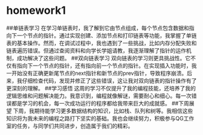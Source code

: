 # homework1
##单链表学习
在学习单链表时，我了解到它由节点组成，每个节点包含数据和指向下一个节点的指针。通过实现创建、添加节点和打印链表等功能，我掌握了单链表的基本操作。然而，在调试过程中，我也遇到了一些挑战，比如内存分配失败和链表遍历错误。但通过查阅资料和向学长学姐请教，我逐渐理解了指针的运作机制，成功解决了这些问题。
##双向链表学习
双向链表的学习则更具挑战性。它不仅有指向下一个节点的指针，还有指向前一个节点的指针。在实现插入功能时，我一开始没有正确更新尾节点的next指针和新节点的prev指针，导致程序崩溃。后来，我仔细检查代码，发现并修正了这些错误，这让我对双向链表的指针操作有了更深刻的理解。
##学习感悟
这周的学习不仅提升了我的编程技能，还培养了我的逻辑思维和问题解决能力。我意识到，编程就像解谜，需要耐心和细心。每一次错误都是学习的机会，每一次成功运行的程序都给我带来巨大的成就感。
##下周展望
下周，我期待能学习更多数据结构的知识，比如栈、队列和树等。我相信这些知识将为我未来的编程之路打下坚实的基础。我也会继续努力，积极参与QG工作室的任务，与同学们共同进步，创造属于我们的精彩。
